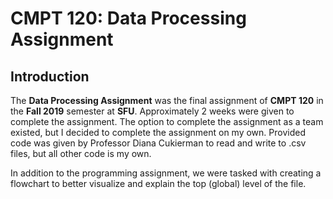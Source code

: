 # CMPT 120: Data Processing Assignment
## Introduction
The **Data Processing Assignment** was the final assignment of **CMPT 120** in the **Fall 2019** semester at **SFU**. Approximately 2 weeks were given to complete the assignment. The option to complete the assignment as a team existed, but I decided to complete the assignment on my own. Provided code was given by Professor Diana Cukierman to read and write to .csv files, but all other code is my own.

In addition to the programming assignment, we were tasked with creating a flowchart to better visualize and explain the top (global) level of the file.
